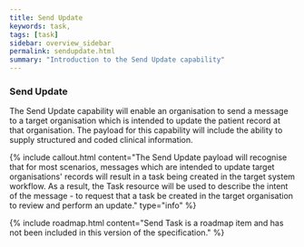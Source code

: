 ```yaml
---
title: Send Update
keywords: task, 
tags: [task]
sidebar: overview_sidebar
permalink: sendupdate.html
summary: "Introduction to the Send Update capability"
---
```


### Send Update ###

The Send Update capability will enable an organisation to send a message to a target organisation which is intended to update the patient record at that organisation. The payload for this capability will include the ability to supply structured and coded clinical information.

{% include callout.html content="The Send Update payload will recognise that for most scenarios, messages which are intended to update target organisations' records will result in a task being created in the target system workflow. As a result, the Task resource will be used to describe the intent of the message - to request that a task be created in the target organisation to review and perform an update." type="info" %}


{% include roadmap.html content="Send Task is a roadmap item and has not been included in this version of the specification." %}